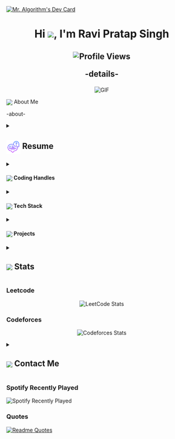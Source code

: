 [![Mr. Algorithm's Dev Card](https://api.daily.dev/devcards/v2/eNnDdhwePHpxspL2Se3FJ.png?type=default&r=4j6)](https://app.daily.dev/ravixalgorithm)

<h1 align="center">Hi
<img src="https://encrypted-tbn0.gstatic.com/images?q=tbn:ANd9GcQmvxY-p-zIH_CKlDo1JhL0auyPLAxvcuACMQ&s" width="28px"/>, I'm Ravi Pratap Singh</h1>
<h2 align="center">
  <img src="https://komarev.com/ghpvc/?username=ravixalgorithm&color=dc143c&style=for-the-badge" alt="Profile Views" style="height:21px;">

-details-

</h2>

<div align="center">
 <img alt="GIF" src="https://media4.giphy.com/media/11KzOet1ElBDz2/giphy.gif?cid=6c09b952ufa3xxbbm0mpuadm2zaik3wjp4m9luz2ly0lyz8d&ep=v1_internal_gif_by_id&rid=giphy.gif&ct=g" />
</div>

<img align ='center' src="https://i.giphy.com/media/v1.Y2lkPTc5MGI3NjExdjh2dDM4bDhyYzM5NmppaHJ6dG56Mmh3bTkyanFkdWRvZ3R1cGoycSZlcD12MV9pbnRlcm5hbF9naWZfYnlfaWQmY3Q9ZQ/LOnt6uqjD9OexmQJRB/giphy.gif" width="37" /> About Me

-about-

<details>
 <summary>
    <h2>
      <img align="center" src="https://github.com/ravixalgorithm/ravixalgorithm/blob/main/icons/about.png" width="37" />
    Resume
    </h2>
  </summary>

  <details>
    <summary>
      <h4>
        <img align="center" src="https://github.com/ravixalgorithm/ravixalgorithm/blob/main/icons/academics.gif" width="29"/>
        Academics
      </h4>
    </summary>
    <span>
      <img src="https://img.shields.io/badge/B.Tech-Harcourt Butler Technical University-1877F2?style=for-the-badge">
    </span>
    <span>
      <img src="https://img.shields.io/badge/GPA-7.272-EFEEE9?style=for-the-badge">
    </span>
  </details>

  <details>
    <summary>
      <h4>
        <img align="center" src="https://github.com/[YourUsername]/[YourUsername]/blob/main/icons/experience.gif" width="29"/>
        Experience
      </h4>
    </summary>- **[Your Role] ** at [Company] | [Duration] - [Work Description]
  </details>
</details>

<details>
  <summary>
    <h4>
      <img align="center" src="https://user-images.githubusercontent.com/74038190/216122041-518ac897-8d92-4c6b-9b3f-ca01dcaf38ee.png" width="29"/>
      Coding Handles
    </h4>
  </summary>

  [![LeetCode](https://img.shields.io/badge/LeetCode-000000?style=for-the-badge&logo=LeetCode&logoColor=#d16c06)](https://leetcode.com/u/ravixalgorithm/)
  [![Codeforces](https://img.shields.io/badge/Codeforces-445f9d?style=for-the-badge&logo=Codeforces&logoColor=white)](https://codeforces.com/profile/ravixalgorithm)
  [![GeeksForGeeks](https://img.shields.io/badge/GeeksforGeeks-gray?style=for-the-badge&logo=geeksforgeeks&logoColor=#35914c)](https://www.geeksforgeeks.org/user/ravixalgorithm/)

</details>

<details>
  <summary>
    <h4>
      <img align="center" src="https://github.com/ravixalgorithm/ravixalgorithm/blob/main/icons/techstack.gif" width="29"/>
      Tech Stack
    </h4>
  </summary>

  ![JAVA](https://img.shields.io/badge/Java-ED8B00?style=for-the-badge&logo=openjdk&logoColor=white)
  ![JavaScript](https://img.shields.io/badge/javascript-%23323330.svg?style=for-the-badge&logo=javascript&logoColor=%23F7DF1E)
  ![Python](https://img.shields.io/badge/Python-3776AB?style=for-the-badge&logo=python&logoColor=white)
</details>

<details>
  <summary>
    <h4>
      <img align="center" src="https://github.com/[YourUsername]/[YourUsername]/blob/main/icons/projects.gif" width="29"/>
      Projects
    </h4>
  </summary>

####

  <a href="[Project-url]">[Project Name]</a>
  <span>
    <img src="badge for technology used">
  </span>

- Details

</details>

<details>
  <summary>
    <h2>
      <img align="center" src="https://github.com/[YourUsername]/[YourUsername]/blob/main/icons/stats.gif" width="32"/>
      Stats
    </h2>
  </summary>

### ✅ Merged PRs
<!--Start Count Merged PRs-->
<span>
  <img src="https://img.shields.io/badge/Total_Merged_PRs-2-1877F2?style=for-the-badge">
</span>


1. 🥳 Merged PR - [27](https://github.com/MicrosoftDocs/mslearn-challenge-project-create-mini-game-with-copilot/pull/27) - [MicrosoftDocs/mslearn-challenge-project-create-mini-game-with-copilot](https://github.com/MicrosoftDocs/mslearn-challenge-project-create-mini-game-with-copilot)
2. 🥳 Merged PR - [4754](https://github.com/microsoft/STL/pull/4754) - [microsoft/STL](https://github.com/microsoft/STL)

### <img align="center" src="https://github.com/YourUsername/YourUsername/blob/main/icons/activity.gif"  width="25"/> Recent Activity

<!-- 1. 🗣 Commented on [[issue-no]]([issue-url]) in [repo-path-name]([repo-url]) -->

<div align="center">

  ![](https://github-readme-stats.vercel.app/api?username=ravixalgorithm&theme=tokyonight&hide_border=false&include_all_commits=true&count_private=false)

  <br/>

  ![](https://github-readme-streak-stats.herokuapp.com/?user=ravixalgorithm&theme=tokyonight&hide_border=false)

  <br/>

  ![](https://github-readme-stats.vercel.app/api/top-langs/?username=ravixalgorithm&theme=tokyonight&hide_border=false&include_all_commits=true&count_private=false&layout=compact)

  <br/>

  ![](https://github-readme-activity-graph.vercel.app/graph?username=ravixalgorithm&theme=tokyo-night)

</div>

</details>

### Leetcode
<div align="center">

  ![LeetCode Stats](https://leetcode.card.workers.dev/ravixalgorithm?theme=auto&font=baloo&extension=null)

</div>

### Codeforces
<div align="center">

  ![Codeforces Stats](https://codeforces-readme-stats.vercel.app/api/card?username=ravixalgorithm)

</div>
<details>
  <summary>
    <h2>
      <img align="center" src="https://github.com/[YourUsername]/[YourUsername]/blob/main/icons/Contact.gif" width="37"/> 
      Contact Me
    </h2>
  </summary>
  <p>
    <i>You can reach out to me via</i>
    <a href="mailto:[your-email]">
      <img align="center" src="https://github.com/[YourUsername]/[YourUsername]/blob/main/icons/Gmail.gif" width="100"/>
    </a>
  </p>
</details>

### Spotify Recently Played


![Spotify Recently Played](https://spotify-recently-played-readme.vercel.app/api?user=h83azb9zgg4ywyfd0ekva2yuf)

### Quotes
[![Readme Quotes](https://quotes-github-readme.vercel.app/api?type=horizontal&theme=dark)](https://github.com/piyushsuthar/github-readme-quotes)